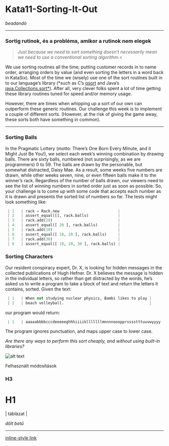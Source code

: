 # Kata11-Sorting-It-Out
*beadandó*

---

### Sortig rutinok, és a probléma, amikor a rutinok nem elegek
>*Just because we need to sort something doesn’t necessarily mean we need to use a conventional sorting algorithm.*<

We use sorting routines all the time; putting customer records in to name order, arranging orders by value (and even sorting the letters in a word back in KataSix). Most of the time we (wisely) use one of the sort routines built in to our language’s library (*such as C’s [qsort](https://image.slidesharecdn.com/functional-programming-higher-order-functions-140414125010-phpapp01/95/functional-programming-higher-order-functions-23-638.jpg?cb=1490376663) and Java’s [java.Collections.sort*](https://image.slidesharecdn.com/collections-151215161350/95/java-collections-framework-23-638.jpg?cb=1450196802)). After all, very clever folks spent a lot of time getting these library routines tuned for speed and/or memory usage.

However, there are times when whipping up a sort of our own can outperform these generic routines. Our challenge this week is to implement a couple of different sorts. (However, at the risk of giving the game away, these sorts both have something in common).

---

### Sorting Balls
In the Pragmatic Lottery (motto: There’s One Born Every Minute, and it Might Just Be You!), we select each week’s winning combination by drawing balls. There are sixty balls, numbered (not surprisingly, as we are programmers) 0 to 59. The balls are drawn by the personable, but somewhat distracted, Daisy Mae. As a result, some weeks five numbers are drawn, while other weeks seven, nine, or even fifteen balls make it to the winner’s rack. Regardless of the number of balls drawn, our viewers need to see the list of winning numbers in sorted order just as soon as possible. So, your challenge is to come up with some code that accepts each number as it is drawn and presents the sorted list of numbers so far. The tests might look something like:

```python
 | 1   | rack = Rack.new                          |
 | 2   | assert_equal([], rack.balls)             |
 | 3   | rack.add(20)                             |
 | 4   | assert_equal([ 20 ], rack.balls)         |
 | 5   | rack.add(10)                             |
 | 6   | assert_equal([ 10, 20 ], rack.balls)     |
 | 7   | rack.add(30)                             |
 | 8   | assert_equal([ 10, 20, 30 ], rack.balls) |
```

### Sorting Characters
Our resident conspiracy expert, Dr. X, is looking for hidden messages in the collected publications of Hugh Hefner. Dr. X believes the message is hidden in the individual letters, so rather than get distracted by the words, he’s asked us to write a program to take a block of text and return the letters it contains, sorted. Given the text:

```python
 | 1   | When not studying nuclear physics, Bambi likes to play |
 | 2   | beach volleyball.                                      |
```

our program would return:

```python
 | 1   | aaaaabbbbcccdeeeeeghhhiiiiklllllllmnnnnooopprsssstttuuvwyyyy |
```

The program ignores punctuation, and maps upper case to lower case.

*Are there any ways to perform this sort cheaply, and without using built-in libraries?*

![alt text](https://content.invisioncic.com/Mseclife/monthly_2018_07/proxy.duckduckgo_com.jpg.04680eabf61ab59afa0fd6ecbbfc8393.jpg "Logo Title Text 1")

Felhasznált módosítások

### H3
# H1
| táblázat |

*dőlt betű*

---

[inline-style link](https://github.com/adam-p/markdown-here/wiki/Markdown-Cheatsheet?fbclid=IwAR1dwnTniMXlQPPQsFo1Zo8f-6oWqdyLADDJLG78e-tInqgPHL-vBqylQSs#emphasis)
